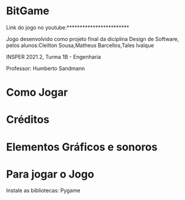 # BitGame
Link do jogo no youtube:************************

Jogo desenvolvido como projeto final da diciplina Design de Software, pelos alunos:Cleilton Sousa,Matheus Barcellos,Tales Ivalque

INSPER 2021.2, Turma 1B - Engenharia

Professor: Humberto Sandmann

# Como Jogar
# Créditos
# Elementos Gráficos e sonoros
# Para jogar o Jogo
Instale as bibliotecas:
Pygame

